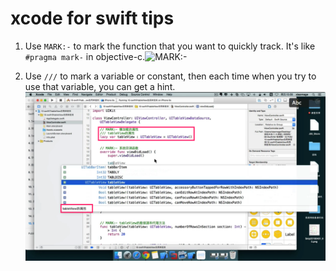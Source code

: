 # xcode for swift tips

1. Use `MARK:-` to mark the function that you want to quickly track. It's like `#pragma mark-` in objective-c.![MARK:-](file:images/swift/mark1.png)

2. Use `///` to mark a variable or constant, then each time when you try to use that variable, you can get a hint.![///](images/swift/mark2.png)